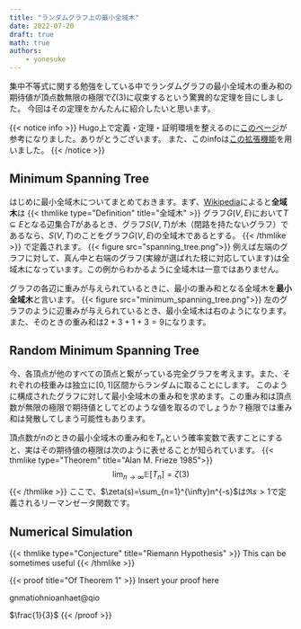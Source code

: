 ```yaml
---
title: "ランダムグラフ上の最小全域木"
date: 2022-07-20
draft: true
math: true
authors:
    - yonesuke
---
```


集中不等式に関する勉強をしている中でランダムグラフの最小全域木の重み和の期待値が頂点数無限の極限で$\zeta(3)$に収束するという驚異的な定理を目にしました。
今回はその定理をかんたんに紹介したいと思います。

{{< notice info >}}
Hugo上で定義・定理・証明環境を整えるのに[このページ](https://qnlw.info/project/custom-website/)が参考になりました。ありがとうございます。
また、このinfoは[この拡張機能](https://github.com/martignoni/hugo-notice)を用いました。
{{< /notice >}}

<!-- more -->

## Minimum Spanning Tree
はじめに最小全域木についてまとめておきます。まず、[Wikipedia](https://ja.wikipedia.org/wiki/%E5%85%A8%E5%9F%9F%E6%9C%A8)によると**全域木**は
{{< thmlike type="Definition" title="全域木" >}}
グラフ$G(V,E)$において$T\subseteq E$となる辺集合$T$があるとき、グラフ$S(V,T)$が木（閉路を持たないグラフ）であるなら、$S(V,T)$のことをグラフ$G(V,E)$の全域木であるとする。
{{< /thmlike >}}
で定義されます。
{{< figure src="spanning_tree.png">}}
例えば左端のグラフに対して、真ん中と右端のグラフ(実線が選ばれた枝に対応しています)は全域木になっています。この例からわかるように全域木は一意ではありません。

グラフの各辺に重みが与えられているときに、最小の重み和となる全域木を**最小全域木**と言います。
{{< figure src="minimum_spanning_tree.png">}}
左のグラフのように辺重みが与えられているとき、最小全域木は右のようになります。また、そのときの重み和は$2+3+1+3=9$になります。

## Random Minimum Spanning Tree
今、各頂点が他のすべての頂点と繋がっている完全グラフを考えます。また、それぞれの枝重みは独立に$[0,1]$区間からランダムに取ることにします。
このように構成されたグラフに対して最小全域木の重み和を求めます。この重み和は頂点数が無限の極限で期待値としてどのような値を取るのでしょうか？極限では重み和は発散してしまう可能性もあります。

頂点数が$n$のときの最小全域木の重み和を$T_{n}$という確率変数で表すことにすると、実はその期待値の極限は次のように表せることが知られています。
{{< thmlike type="Theorem" title="Alan M. Frieze 1985">}}
$$
\lim_{n\to\infty}\mathbb{E}[T_{n}]=\zeta(3)
$$
{{< /thmlike >}}
ここで、$\zeta(s)=\sum_{n=1}^{\infty}n^{-s}$は$\Re s>1$で定義されるリーマンゼータ関数です。

## Numerical Simulation

{{< thmlike type="Conjecture" title="Riemann Hypothesis" >}}
This can be sometimes useful
{{< /thmlike >}}

{{< proof title="Of Theorem 1" >}}
Insert your proof here

gnmatiohnioanhaet@qio

$\frac{1}{3}$
{{< /proof >}}